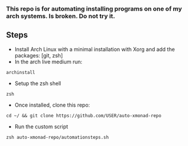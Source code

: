 ### This repo is for automating installing programs on one of my arch systems. Is broken. Do not try it.
## Steps
- Install Arch Linux with a minimal installation with Xorg and add the packages: [git, zsh]
- In the arch live medium run:
```
archinstall
```
- Setup the zsh shell
```
zsh
```
- Once installed, clone this repo:
```
cd ~/ && git clone https://github.com/USER/auto-xmonad-repo
```
- Run the custom script
```
zsh auto-xmonad-repo/automationsteps.sh
```

